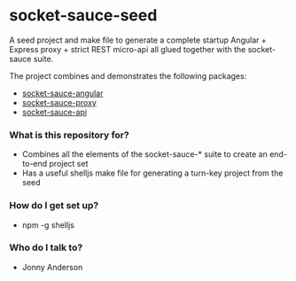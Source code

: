 # socket-sauce-seed

A seed project and make file to generate a complete startup Angular + Express proxy + strict REST micro-api all glued together with the socket-sauce suite.

The project combines and demonstrates the following packages:
- [socket-sauce-angular](https://github.com/biofractal/socket-sauce-angular)
- [socket-sauce-proxy](https://github.com/biofractal/socket-sauce-proxy)
- [socket-sauce-api](https://github.com/biofractal/socket-sauce-api)

### What is this repository for? ###

* Combines all the elements of the socket-sauce-* suite to create an end-to-end project set
* Has a useful shelljs make file for generating a turn-key project from the seed

### How do I get set up? ###

* npm -g shelljs

### Who do I talk to? ###

* Jonny Anderson
